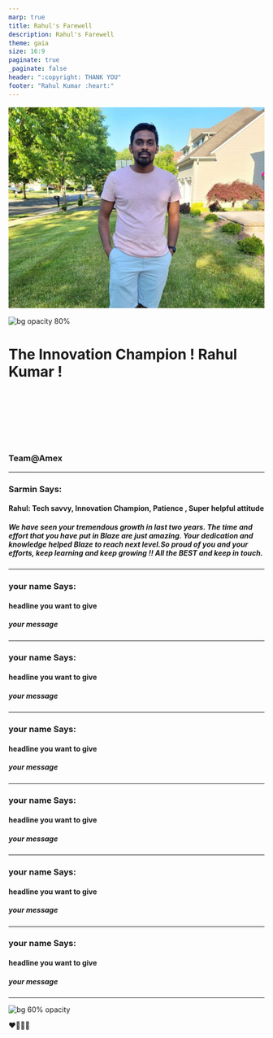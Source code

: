 ```yaml
---
marp: true
title: Rahul's Farewell
description: Rahul's Farewell
theme: gaia
size: 16:9
paginate: true
_paginate: false
header: ":copyright: THANK YOU"
footer: "Rahul Kumar :heart:"
---
```

![bg 80%](image/rahul.jpeg)

![bg opacity 80%](http://img.picturequotes.com/2/542/541515/goodbye-quote-1.jpg)

# <!--fit--> The Innovation Champion ! **Rahul Kumar** ! 

<br /> <br />
<br/><br/>
<br/><br/>

### Team@Amex

<!-- This is presenter note. You can write down notes through HTML comment. -->
---


### Sarmin Says:
#### Rahul: Tech savvy, Innovation Champion, Patience , Super helpful attitude
##### We have seen your tremendous growth in last two years. The time and effort that you have put in Blaze are just amazing. Your dedication and knowledge helped Blaze to reach next level.So proud of you and your efforts, keep learning and keep growing !! All the BEST and keep in touch. 

<!-- _class: lead -->

<style scoped> { font-size:24px;}</style>
---

### your name Says:
####  headline you want to give
##### your message
<!-- _class: lead -->
<style scoped> { font-size:24px;}</style>
---

### your name Says:
####  headline you want to give
##### your message
<!-- _class: lead -->
<style scoped> { font-size:24px;}</style>
---

### your name Says:
####  headline you want to give
##### your message
<!-- _class: lead -->
<style scoped> { font-size:24px;}</style>
---

### your name Says:
####  headline you want to give
##### your message
<!-- _class: lead -->
<style scoped> { font-size:24px;}</style>
---

### your name Says:
####  headline you want to give
##### your message
<!-- _class: lead -->
<style scoped> { font-size:24px;}</style>
---

### your name Says:
####  headline you want to give
##### your message
<!-- _class: lead -->
<style scoped> { font-size:24px;}</style>
---




![bg 60% opacity ](https://t3.ftcdn.net/jpg/03/81/54/06/240_F_381540621_j9v7wCb1vGTvg7CpucpmHjQaA9MntaGS.jpg)




:heart::purple_heart::green_heart::blue_heart:
 


